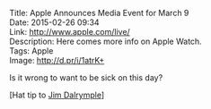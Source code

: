 Title: Apple Announces Media Event for March 9  
Date: 2015-02-26 09:34  
Link: http://www.apple.com/live/  
Description: Here comes more info on Apple Watch.  
Tags: Apple  
Image: http://d.pr/i/1atrK+  

Is it wrong to want to be sick on this day?

[Hat tip to [Jim Dalrymple][loopinsight]]

[loopinsight]: http://www.loopinsight.com/2015/02/26/apple-announces-media-event-for-march-9/ "Source post from The Loop"